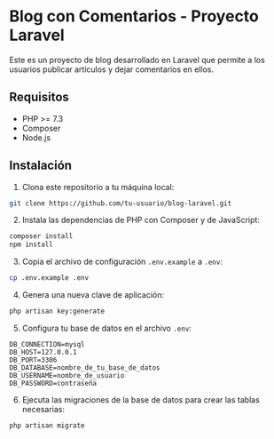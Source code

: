 # Blog con Comentarios - Proyecto Laravel

Este es un proyecto de blog desarrollado en Laravel que permite a los usuarios publicar artículos y dejar comentarios en ellos.

## Requisitos

- PHP >= 7.3
- Composer
- Node.js 

## Instalación

1. Clona este repositorio a tu máquina local:

```bash
git clone https://github.com/tu-usuario/blog-laravel.git
```

2. Instala las dependencias de PHP con Composer y de JavaScript:

```bash
composer install 
npm install
```

3. Copia el archivo de configuración `.env.example` a `.env`:

```bash
cp .env.example .env
```

4. Genera una nueva clave de aplicación:

```bash
php artisan key:generate
```

5. Configura tu base de datos en el archivo `.env`:

```
DB_CONNECTION=mysql
DB_HOST=127.0.0.1
DB_PORT=3306
DB_DATABASE=nombre_de_tu_base_de_datos
DB_USERNAME=nombre_de_usuario
DB_PASSWORD=contraseña
```

6. Ejecuta las migraciones de la base de datos para crear las tablas necesarias:

```bash
php artisan migrate
```

